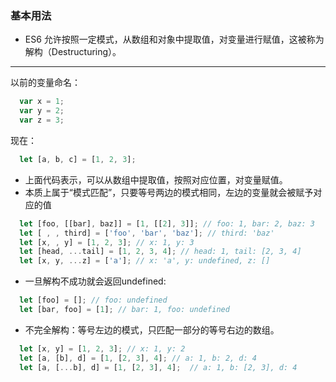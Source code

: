 ### 基本用法
- ES6 允许按照一定模式，从数组和对象中提取值，对变量进行赋值，这被称为解构（Destructuring）。
---
以前的变量命名：
```js
  var x = 1;
  var y = 2;
  var z = 3;
```
现在：
```js
  let [a, b, c] = [1, 2, 3];
```
- 上面代码表示，可以从数组中提取值，按照对应位置，对变量赋值。
- 本质上属于“模式匹配”，只要等号两边的模式相同，左边的变量就会被赋予对应的值
```js
  let [foo, [[bar], baz]] = [1, [[2], 3]]; // foo: 1, bar: 2, baz: 3
  let [ , , third] = ['foo', 'bar', 'baz']; // third: 'baz'
  let [x, , y] = [1, 2, 3]; // x: 1, y: 3
  let [head, ...tail] = [1, 2, 3, 4]; // head: 1, tail: [2, 3, 4]
  let [x, y, ...z] = ['a']; // x: 'a', y: undefined, z: []
```
- 一旦解构不成功就会返回undefined:
```js
  let [foo] = []; // foo: undefined
  let [bar, foo] = [1]; // bar: 1, foo: undefined
```
- 不完全解构：等号左边的模式，只匹配一部分的等号右边的数组。
```js
  let [x, y] = [1, 2, 3]; // x: 1, y: 2
  let [a, [b], d] = [1, [2, 3], 4]; // a: 1, b: 2, d: 4
  let [a, [...b], d] = [1, [2, 3], 4];  // a: 1, b: [2, 3], d: 4
```

